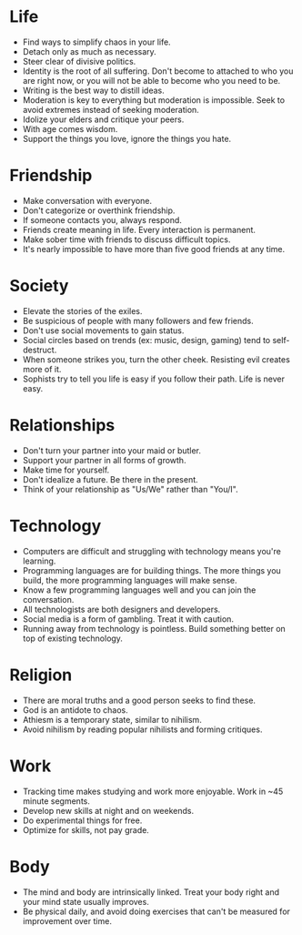 # Life
- Find ways to simplify chaos in your life.
- Detach only as much as necessary.
- Steer clear of divisive politics.
- Identity is the root of all suffering. Don't become to attached to who you are right now, or you will not be able to become who you need to be.
- Writing is the best way to distill ideas.
- Moderation is key to everything but moderation is impossible. Seek to avoid extremes instead of seeking moderation.
- Idolize your elders and critique your peers.
- With age comes wisdom.
- Support the things you love, ignore the things you hate.

# Friendship
- Make conversation with everyone.
- Don't categorize or overthink friendship.
- If someone contacts you, always respond.
- Friends create meaning in life. Every interaction is permanent.
- Make sober time with friends to discuss difficult topics.
- It's nearly impossible to have more than five good friends at any time.

# Society
- Elevate the stories of the exiles.
- Be suspicious of people with many followers and few friends.
- Don't use social movements to gain status.
- Social circles based on trends (ex: music, design, gaming) tend to self-destruct.
- When someone strikes you, turn the other cheek. Resisting evil creates more of it.
- Sophists try to tell you life is easy if you follow their path. Life is never easy.

# Relationships
- Don't turn your partner into your maid or butler.
- Support your partner in all forms of growth.
- Make time for yourself.
- Don't idealize a future. Be there in the present.
- Think of your relationship as "Us/We" rather than "You/I".

# Technology 
- Computers are difficult and struggling with technology means you're learning.
- Programming languages are for building things. The more things you build, the more programming languages will make sense.
- Know a few programming languages well and you can join the conversation.
- All technologists are both designers and developers. 
- Social media is a form of gambling. Treat it with caution.
- Running away from technology is pointless. Build something better on top of existing technology.

# Religion
- There are moral truths and a good person seeks to find these.
- God is an antidote to chaos.
- Athiesm is a temporary state, similar to nihilism.
- Avoid nihilism by reading popular nihilists and forming critiques.

# Work
- Tracking time makes studying and work more enjoyable. Work in ~45 minute segments.
- Develop new skills at night and on weekends.
- Do experimental things for free.
- Optimize for skills, not pay grade.

# Body
- The mind and body are intrinsically linked. Treat your body right and your mind state usually improves.
- Be physical daily, and avoid doing exercises that can't be measured for improvement over time.
